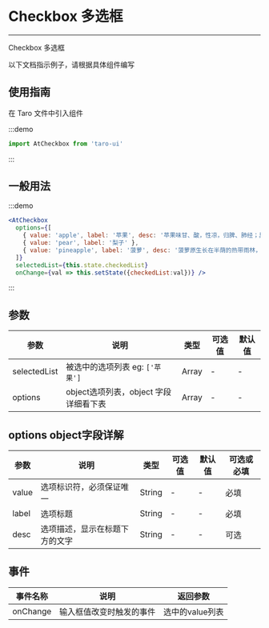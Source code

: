 # Checkbox 多选框

---
Checkbox 多选框

以下文档指示例子，请根据具体组件编写

## 使用指南

在 Taro 文件中引入组件

:::demo

```js
import AtCheckbox from 'taro-ui'
```

:::

## 一般用法

:::demo

```jsx
<AtCheckbox
  options={[
    { value: 'apple', label: '苹果', desc: '苹果味甘、酸，性凉，归脾、肺经；具有生津、润肺，除烦解暑，开胃、醒酒，止泻的功效；' },
    { value: 'pear', label: '梨子' },
    { value: 'pineapple', label: '菠萝', desc: '菠萝原生长在半荫的热带雨林，较耐阴，由于长期人工栽培驯化而对光照要求增加，充足的光照下生长良好、果实含糖量高、品质佳' }
  ]}
  selectedList={this.state.checkedList}
  onChange={val => this.setState({checkedList:val})} />


```

:::

## 参数

| 参数       | 说明                                   | 类型    | 可选值                                                              | 默认值   |
| ---------- | -------------------------------------- | ------- | ------------------------------------------------------------------- | -------- |
| selectedList | 被选中的选项列表 eg: `['苹果']`  | Array  | - | - |
| options  | object选项列表，object 字段详细看下表  | Array | - | - |

## options object字段详解

| 参数       | 说明                                   | 类型    | 可选值                                                              | 默认值   | 可选或必填
| ---------- | -------------------------------------- | ------- | ------------------------------------------------------------------- | -------- |-------- |
| value | 选项标识符，必须保证唯一  | String  | - | - | 必填 |
| label  | 选项标题  | String | - | - | 必填|
| desc  | 选项描述，显示在标题下方的文字  | String | - | - | 可选|

## 事件

| 事件名称 | 说明          | 返回参数  |
|---------- |-------------- |---------- |
| onChange | 输入框值改变时触发的事件 | 选中的value列表  |
